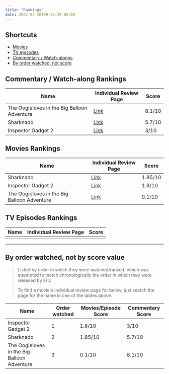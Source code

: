 ```yaml
---
title: "Rankings"
date: 2022-02-26T09:22:39-05:00
---
```


## Shortcuts

* [Movies](#movies-rankings)
* [TV episodes](#tv-episodes-rankings)
* [Commentary / Watch-alongs](#commentary--watch-along-rankings)
* [By order watched, not score](#by-order-watched-not-by-score-value)

## Commentary / Watch-along Rankings

| Name                                        | Individual Review Page                                  | Score  |
| ---                                         | ---                                                     | ---    |
| The Oogieloves in the Big Balloon Adventure | [Link](/post/movies/2013/oogielovesbigballoonadventure) | 8.1/10 |
| Sharknado                                   | [Link](/post/movies/2013/sharknado)                     | 5.7/10 |
| Inspector Gadget 2                          | [Link](/post/movies/2013/inspectorgadget2)              | 3/10   |

## Movies Rankings

| Name                                        | Individual Review Page                                  | Score   |
| ---                                         | ---                                                     | ---     |
| Sharknado                                   | [Link](/post/movies/2013/sharknado)                     | 1.85/10 |
| Inspector Gadget 2                          | [Link](/post/movies/2013/inspectorgadget2)              | 1.8/10  |
| The Oogieloves in the Big Balloon Adventure | [Link](/post/movies/2013/oogielovesbigballoonadventure) | 0.1/10  |

## TV Episodes Rankings

| Name | Individual Review Page | Score |
| ---  | ---                    | ---   |
|      |                        |

---

## By order watched, not by score value

> Listed by order in which they were watched/ranked, which was attempted to match chronologically
> the order in which they were released by Eric
>
> To find a movie's individual review page for below, just search the page for the name in one of the tables above.

| Name                                        | Order watched | Movies/Episode Score | Commentary Score |
| ---                                         | ---           | ---                  | ---              |
| Inspector Gadget 2                          | 1             | 1.8/10               | 3/10             |
| Sharknado                                   | 2             | 1.85/10              | 5.7/10           |
| The Oogieloves in the Big Balloon Adventure | 3             | 0.1/10               | 8.1/10           |
